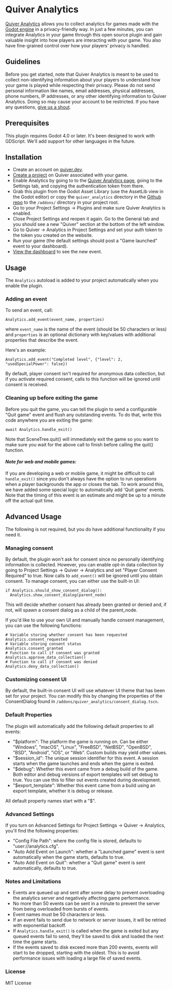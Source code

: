 # Quiver Analytics
[Quiver Analytics](https://quiver.dev/analytics/) allows you to collect analytics for games made with the [Godot engine](https://godotengine.org) in a privacy-friendly way. In just a few minutes, you can integrate Analytics in your game through this open source plugin and gain valuable insight into how players are interacting with your game. You also have fine-grained control over how your players' privacy is handled.

## Guidelines
Before you get started, note that Quiver Analytics is meant to be used to collect non-identifying information about your players to understand how your game is played while respecting their privacy. Please do not send personal information like names, email addresses, physical addresses, phone numbers, IP addresses, or any other identifying information to Quiver Analytics. Doing so may cause your account to be restricted. If you have any questions, [give us a shout](https:/quiver.dev/contact/).

## Prerequisites
This plugin requires Godot 4.0 or later. It's been designed to work with GDScript. We'll add support for other languages in the future.

## Installation
* Create an account on [quiver.dev](https://quiver.dev).
* [Create a project](https://quiver.dev/projects/up/) on Quiver associated with your game.
* Enable Analytics by going to to the [Quiver Analytics page](https://quiver.dev/analytics/), going to the Settings tab, and copying the authentication token from there.
* Grab this plugin from the Godot Asset Library (use the AssetLib view in the Godot editor) or copy the `quiver_analytics` directory in the [Github repo](https://github.com/quiver-dev/quiver-analytics-godot-plugin) to the `/addons/` directory in your project root.
* Go to your Project Settings -> Plugins and make sure Quiver Analytics is enabled.
* Close Project Settings and reopen it again. Go to the General tab and you should see a new "Quiver" section at the bottom of the left window.
* Go to Quiver -> Analytics in Project Settings and set your auth token to the token you created on the website.
* Run your game (the default settings should post a "Game launched" event to your dashboard).
* [View the dashboard](https://quiver.dev/analytics/) to see the new event.

## Usage
The `Analytics` autoload is added to your project automatically when you enable the plugin. 

### Adding an event
To send an event, call:

`Analytics.add_event(event_name, properties)`

where `event_name` is the name of the event (should be 50 characters or less) and `properties` is an optional dictionary with key/values with additional properties that describe the event. 

Here's an example:

`Analytics.add_event("Completed level", {"level": 2, "usedSpecialPower": false})`

By default, player consent isn't required for anonymous data collection, but if you activate required consent, calls to this function will be ignored until consent is received.

### Cleaning up before exiting the game

Before you quit the game, you can tell the plugin to send a configurable "Quit game" event and flush any outstanding events. To do that, write this code anywhere you are exiting the game:

`await Analytics.handle_exit()`

Note that SceneTree.quit() will immediately exit the game so you want to make sure you wait for the above call to finish before calling the quit() function.

#### _Note for web and mobile games:_

If you are developing a web or mobile game, it might be difficult to call `handle_exit()` since you don't always have the option to run operations when a player backgrounds the app or closes the tab. To work around this, we have added some special logic to automatically add 'Quit game' events. Note that the timing of this event is an estimate and might be up to a minute off the actual quit time. 

## Advanced Usage
The following is not required, but you do have additional functionality if you need it.

### Managing consent

By default, the plugin won't ask for consent since no personally identifying information is collected. However, you can enable opt-in data collection by going to Project Settings -> Quiver -> Analytics and set "Player Consent Required" to true. Now calls to `add_event()` will be ignored until you obtain consent. To manage consent, you can either use the built-in UI:

	if Analytics.should_show_consent_dialog():
	  Analytics.show_consent_dialog(parent_node)

 This will decide whether consent has already been granted or denied and, if not, will spawn a consent dialog as a child of the parent_node.

If you'd like to use your own UI and manually handle consent management, you can use the following functions:

	# Variable storing whether consent has been requested
	Analytics.consent_requested
	# Variable storing consent status
	Analytics.consent_granted
	# Function to call if consent was granted
	Analytics.approve_data_collection()
	# Function to call if consent was denied
	Analytics.deny_data_collection()

### Customizing consent UI
By default, the built-in consent UI will use whatever UI theme that has been set for your project. You can modify this by changing the properties of the ConsentDialog found in `/addons/quiver_analytics/consent_dialog.tscn`.

### Default Properties

The plugin will automatically add the following default properties to all events:
	
* "$platform": The platform the game is running on. Can be either "Windows", "macOS", "Linux", "FreeBSD", "NetBSD", "OpenBSD", "BSD", "Android", "iOS", or "Web". Custom builds may yield other values.
* "$session_id": The unique session identifier for this event. A session starts when the game launches and ends when the game is exited.
* "$debug": Whether this event came from a debug build of the game. Both editor and debug versions of export templates will set debug to true. You can use this to filter out events created during development.
* "$export_template": Whether this event came from a build using an export template, whether it is debug or release.

All default property names start with a "$".

### Advanced Settings
If you turn on Advanced Settings for Project Settings -> Quiver -> Analytics, you'll find the following properties:

* "Config File Path": where the config file is stored, defaults to "user://analytics.cfg".
* "Auto Add Event on Launch": whether a "Launched game" event is sent automatically when the game starts, defaults to true.
* "Auto Add Event on Quit": whether a "Quit game" event is sent automatically, defaults to true.

### Notes and Limitations

* Events are queued up and sent after some delay to prevent overloading the analytics server and negatively affecting game performance.
* No more than 50 events can be sent in a minute to prevent the server from being overloaded from bursts of events.
* Event names must be 50 characters or less.
* If an event fails to send due to network or server issues, it will be retried with exponential backoff.
* If `Analytics.handle_exit()` is called when the game is exited but any queued events fail to send, they'll be saved to disk and loaded the next time the game starts.
* If the events saved to disk exceed more than 200 events, events will start to be dropped, starting with the oldest. This is to avoid performance issues with loading a large file of saved events.

### License

MIT License
